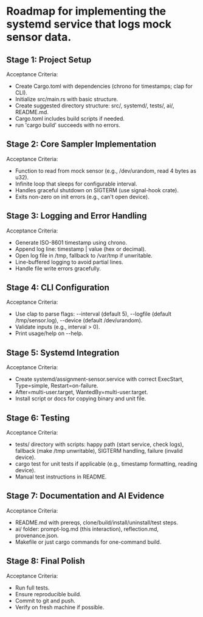# Roadmap for implementing the systemd service that logs mock sensor data.


## Stage 1: Project Setup
Acceptance Criteria:
- Create Cargo.toml with dependencies (chrono for timestamps; clap for CLI).
- Initialize src/main.rs with basic structure.
- Create suggested directory structure: src/, systemd/, tests/, ai/, README.md.
- Cargo.toml includes build scripts if needed.
- run 'cargo build' succeeds with no errors.


## Stage 2: Core Sampler Implementation
Acceptance Criteria:
- Function to read from mock sensor (e.g., /dev/urandom, read 4 bytes as u32).
- Infinite loop that sleeps for configurable interval.
- Handles graceful shutdown on SIGTERM (use signal-hook crate).
- Exits non-zero on init errors (e.g., can't open device).


## Stage 3: Logging and Error Handling 
Acceptance Criteria:
- Generate ISO-8601 timestamp using chrono.
- Append log line: timestamp | value (hex or decimal).
- Open log file in /tmp, fallback to /var/tmp if unwritable.
- Line-buffered logging to avoid partial lines.
- Handle file write errors gracefully.


## Stage 4: CLI Configuration 
Acceptance Criteria:
- Use clap to parse flags: --interval <seconds> (default 5), --logfile <path> (default /tmp/sensor.log), --device <path> (default /dev/urandom).
- Validate inputs (e.g., interval > 0).
- Print usage/help on --help.


## Stage 5: Systemd Integration 
Acceptance Criteria:
- Create systemd/assignment-sensor.service with correct ExecStart, Type=simple, Restart=on-failure.
- After=multi-user.target, WantedBy=multi-user.target.
- Install script or docs for copying binary and unit file.


## Stage 6: Testing 
Acceptance Criteria:
- tests/ directory with scripts: happy path (start service, check logs), fallback (make /tmp unwritable), SIGTERM handling, failure (invalid device).
- cargo test for unit tests if applicable (e.g., timestamp formatting, reading device).
- Manual test instructions in README.


## Stage 7: Documentation and AI Evidence 
Acceptance Criteria:
- README.md with prereqs, clone/build/install/uninstall/test steps.
- ai/ folder: prompt-log.md (this interaction), reflection.md, provenance.json.
- Makefile or just cargo commands for one-command build.


## Stage 8: Final Polish 
Acceptance Criteria:
- Run full tests.
- Ensure reproducible build.
- Commit to git and push.
- Verify on fresh machine if possible.
